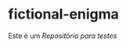 # fictional-enigma
<!-- Teste para acionar workflow de Continuous Delivery -->
Este é um *Repositório para testes*
<!-- Disparando o workflow de CD para testes 3 -->